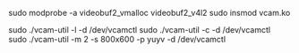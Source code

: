 sudo modprobe -a videobuf2_vmalloc videobuf2_v4l2
sudo insmod vcam.ko

sudo ./vcam-util -l -d /dev/vcamctl
sudo ./vcam-util -c -d /dev/vcamctl
sudo ./vcam-util -m 2 -s 800x600 -p yuyv -d /dev/vcamctl